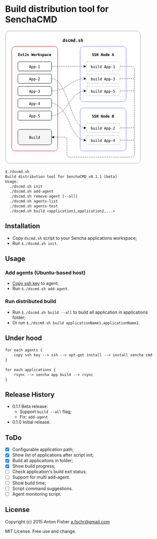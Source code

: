 # Build distribution tool for SenchaCMD

![Principle pic](https://github.com/antonfisher/dscmd/raw/master/docs/dscmd-principle.png)

```
$./dscmd.sh 
Build distribution tool for SenchaCMD v0.1.1 [beta]
Usage:
  ./dscmd.sh init
  ./dscmd.sh add-agent
  ./dscmd.sh remove-agent [--all]
  ./dscmd.sh agents-list
  ./dscmd.sh agents-test
  ./dscmd.sh build <application1,application2,...>
```

## Installation

* Copy `dscmd.sh` script to your Sencha applications workspace;
* Run `$./dscmd.sh init`.

## Usage

### Add agents (Ubuntu-based host)
* [Copy ssh key](https://www.digitalocean.com/community/tutorials/how-to-set-up-ssh-keys--2) to agent;
* Run `$./dscmd.sh add-agent`.

### Run distributed build
* Run `$./dscmd.sh build --all` to build all application in applications folder;
* Or run `$./dscmd.sh build applicationName1,applicationName2`.

## Under hood
```
for each agents {
    copy ssh key --> ssh --> apt-get install --> install sencha cmd
}

for each applications {
    rsync --> sencha app build --> rsync
}
```

## Release History
* 0.1.1 Beta release:
    * Support `build --all` flag;
    * Fix: `add-agent`
* 0.1.0 Initial release.

## ToDo
- [x] Configurable application path;
- [x] Show list of applications after script init;
- [x] Build all applicaitons in folder;
- [x] Show build progress;
- [ ] Check application's build exit status;
- [ ] Support for multi add-agent.
- [ ] Show build time;
- [ ] Script command suggestions.
- [ ] Agent monitoring script.

## License
Copyright (c) 2015 Anton Fisher <a.fschr@gmail.com>

MIT License. Free use and change.
